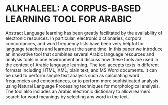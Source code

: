 # ALKHALEEL: A CORPUS-BASED LEARNING TOOL FOR ARABIC

Abstract
Language learning has been greatly facilitated by the availability of electronic resources. In particular,
electronic dictionaries, corpora, concordances, and word frequency lists have been very helpful for
language teachers and learners at the same time. In this paper we introduce an innovative tool that
combines several Arabic language resources and analysis tools in one environment and discuss how
these tools are used in the context of Arabic language learning. The tool accepts texts in different
formats including HTML, XML, plain text, and MS Word documents. It can be used to perform simple
text analysis such as calculating word frequencies and concordances, or to perform more
sophisticated analysis using Natural Language Processing techniques for morphological analysis. The
tool also includes an Arabic electronic dictionary to allow learners search for word meanings by
selecting any word in the text.

